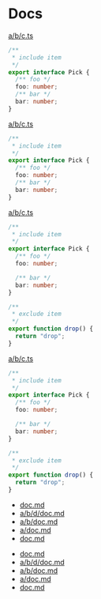 # Docs

<!-- source src/a/b/c.ts --pick "Pick" -->

[a/b/c.ts](src/a/b/c.ts)

```ts
/**
 * include item
 */
export interface Pick {
  /** foo */
  foo: number;
  /** bar */
  bar: number;
}
```

<!-- /source -->

<!-- source ./src/a/b/c.ts --pick "Pick" -->

[a/b/c.ts](src/a/b/c.ts)

```ts
/**
 * include item
 */
export interface Pick {
  /** foo */
  foo: number;
  /** bar */
  bar: number;
}
```

<!-- /source -->

<!-- source **/*.ts -->

[a/b/c.ts](src/a/b/c.ts)

```ts
/**
 * include item
 */
export interface Pick {
  /** foo */
  foo: number;

  /** bar */
  bar: number;
}

/**
 * exclude item
 */
export function drop() {
  return "drop";
}
```

<!-- /source -->

<!-- source ./**/*.ts -->

[a/b/c.ts](src/a/b/c.ts)

```ts
/**
 * include item
 */
export interface Pick {
  /** foo */
  foo: number;

  /** bar */
  bar: number;
}

/**
 * exclude item
 */
export function drop() {
  return "drop";
}
```

<!-- /source -->

<!-- index **/*.md -->

- [doc.md](doc.md)
- [a/b/d/doc.md](src/a/b/d/doc.md)
- [a/b/doc.md](src/a/b/doc.md)
- [a/doc.md](src/a/doc.md)
- [doc.md](src/doc.md)

<!-- /index -->

<!-- index ./**/*.md -->

- [doc.md](doc.md)
- [a/b/d/doc.md](src/a/b/d/doc.md)
- [a/b/doc.md](src/a/b/doc.md)
- [a/doc.md](src/a/doc.md)
- [doc.md](src/doc.md)

<!-- /index -->
